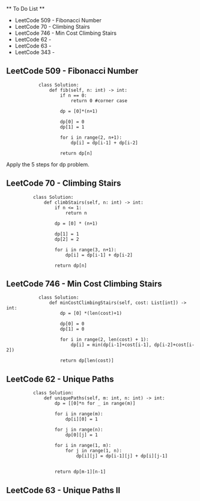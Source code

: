 ** To Do List **
- LeetCode 509 - Fibonacci Number
- LeetCode 70 - Climbing Stairs
- LeetCode 746 - Min Cost Climbing Stairs
- LeetCode 62 -
- LeetCode 63 -
- LeetCode 343 - 

## LeetCode 509 - Fibonacci Number

                class Solution:
                    def fib(self, n: int) -> int:
                        if n == 0:
                            return 0 #corner case
                
                        dp = [0]*(n+1)
                
                        dp[0] = 0
                        dp[1] = 1
                
                        for i in range(2, n+1):
                            dp[i] = dp[i-1] + dp[i-2]
                
                        return dp[n]

Apply the 5 steps for dp problem.

## LeetCode 70 - Climbing Stairs

              class Solution:
                  def climbStairs(self, n: int) -> int:
                      if n <= 1:
                          return n
                      
                      dp = [0] * (n+1)
              
                      dp[1] = 1
                      dp[2] = 2
              
                      for i in range(3, n+1):
                          dp[i] = dp[i-1] + dp[i-2]
              
                      return dp[n]



## LeetCode 746 - Min Cost Climbing Stairs

                class Solution:
                    def minCostClimbingStairs(self, cost: List[int]) -> int:
                        dp = [0] *(len(cost)+1)
                
                        dp[0] = 0
                        dp[1] = 0
                
                        for i in range(2, len(cost) + 1):
                            dp[i] = min(dp[i-1]+cost[i-1], dp[i-2]+cost[i-2])
                
                        return dp[len(cost)]



## LeetCode 62 - Unique Paths

              class Solution:
                  def uniquePaths(self, m: int, n: int) -> int:
                      dp = [[0]*n for _ in range(m)]
              
                      for i in range(m):
                          dp[i][0] = 1
              
                      for j in range(n):
                          dp[0][j] = 1
              
                      for i in range(1, m):
                          for j in range(1, n):
                              dp[i][j] = dp[i-1][j] + dp[i][j-1]
              
                      
                      return dp[m-1][n-1]


## LeetCode 63 - Unique Paths II









